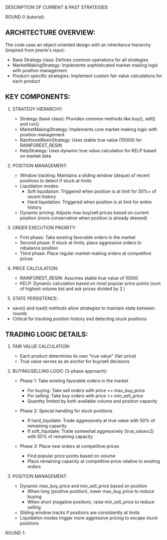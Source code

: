DESCRIPTION OF CURRENT & PAST STRATEGIES:


ROUND 0 (tutorial):

 ARCHITECTURE OVERVIEW:
 --------------------
The code uses an object-oriented design with an inheritance hierarchy (inspired from jmerle's repo):
- Base Strategy class: Defines common operations for all strategies
 - MarketMakingStrategy: Implements sophisticated market-making logic with position management
 - Product-specific strategies: Implement custom fair value calculations for each product

KEY COMPONENTS:
-------------
1. STRATEGY HIERARCHY:
   - Strategy (base class): Provides common methods like buy(), sell() and run()
   - MarketMakingStrategy: Implements core market-making logic with position management
   - RainforestResinStrategy: Uses stable true value (10000) for RAINFOREST_RESIN
   - KelpStrategy: Uses dynamic true value calculation for KELP based on market data
 2. POSITION MANAGEMENT:
    - Window tracking: Maintains a sliding window (deque) of recent positions to detect if stuck at limits
    - Liquidation modes: 
      * Soft liquidation: Triggered when position is at limit for 50%+ of recent history
      * Hard liquidation: Triggered when position is at limit for entire history
    - Dynamic pricing: Adjusts max buy/sell prices based on current position 
      (more conservative when position is already skewed)

3. ORDER EXECUTION PRIORITY:
   - First phase: Take existing favorable orders in the market
   - Second phase: If stuck at limits, place aggressive orders to rebalance position
   - Third phase: Place regular market-making orders at competitive prices

4. PRICE CALCULATION:
   - RAINFOREST_RESIN: Assumes stable true value of 10000
   - KELP: Dynamic calculation based on most popular price points (sum of highest volume bid and ask prices divided by 2 )
 5. STATE PERSISTENCE:
   - save() and load() methods allow strategies to maintain state between rounds
   - Critical for tracking position history and detecting stuck positions

TRADING LOGIC DETAILS:
--------------------
1. FAIR VALUE CALCULATION:
   - Each product determines its own "true value" (fair price)
   - True value serves as an anchor for buy/sell decisions

2. BUYING/SELLING LOGIC (3-phase approach):
   - Phase 1: Take existing favorable orders in the market
     * For buying: Take sell orders with price <= max_buy_price
     * For selling: Take buy orders with price >= min_sell_price
     * Quantity limited by both available volume and position capacity
   
   - Phase 2: Special handling for stuck positions
     * If hard_liquidate: Trade aggressively at true value with 50% of remaining capacity
     * If soft_liquidate: Trade somewhat aggressively (true_value±2) with 50% of remaining capacity
   
   - Phase 3: Place new orders at competitive prices
     * Find popular price points based on volume
     * Place remaining capacity at competitive price relative to existing orders

3. POSITION MANAGEMENT:
   - Dynamic max_buy_price and min_sell_price based on position
      * When long (positive position), lower max_buy_price to reduce buying
     * When short (negative position), raise min_sell_price to reduce selling
   - Sliding window tracks if positions are consistently at limits
   - Liquidation modes trigger more aggressive pricing to escape stuck positions

ROUND 1:
